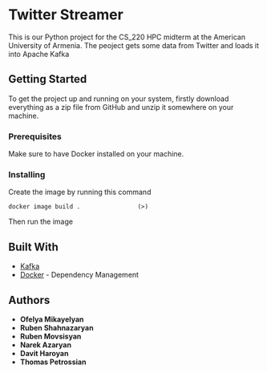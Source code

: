 # Twitter Streamer

This is our Python project for the CS_220 HPC midterm at the American University of Armenia. The peoject gets some data from Twitter and loads it into Apache Kafka

## Getting Started

To get the project up and running on your system, firstly download everything as a zip file from GitHub and unzip it somewhere on your machine.
### Prerequisites

Make sure to have Docker installed on your machine.


### Installing

Create the image by running this command

```
docker image build .				(>)
```
Then run the image


## Built With

* [Kafka](https://kafka.apache.org/documentation/)
* [Docker](https://docs.docker.com/) - Dependency Management

## Authors

* **Ofelya Mikayelyan** 
* **Ruben Shahnazaryan** 
* **Ruben Movsisyan** 
* **Narek Azaryan** 
* **Davit Haroyan** 
* **Thomas Petrossian** 




